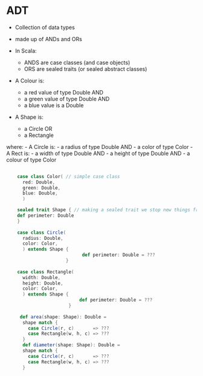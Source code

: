 # ADT

- Collection of data types
- made up of ANDs and ORs

- In Scala:
    - ANDS are case classes (and case objects)
    - ORS are sealed traits (or sealed abstract classes)
 
- A Colour is:
    - a red value of type Double AND
    - a green value of type Double AND
    - a blue value is a Double

- A Shape is:
    - a Circle OR
    - a Rectangle
    
where: 
    - A Circle is:
        - a radius of type Double AND
        - a color of type Color
    - A Rect is:
        - a width of type Double AND
        - a height of type Double AND
        - a colour of type Color

```scala
    
    case class Color( // simple case class
      red: Double,
      green: Double,
      blue: Double,
      )

    sealed trait Shape { // making a sealed trait we stop new things from being added, we can use exhaustive matching
    def perimeter: Double
    }
    
    case class Circle(
      radius: Double,
      color: Color,
      ) extends Shape {
                            def perimeter: Double = ???
                      }
      
    case class Rectangle(
      width: Double,
      height: Double,
      color: Color,
      ) extends Shape {
                           def perimeter: Double = ???
                       }
      
     def area(shape: Shape): Double = 
      shape match {
        case Circle(r, c)       => ???
        case Rectangle(w, h, c) => ???
      }
      def diameter(shape: Shape): Double = 
      shape match {
        case Circle(r, c)       => ???
        case Rectangle(w, h, c) => ???
      }

```